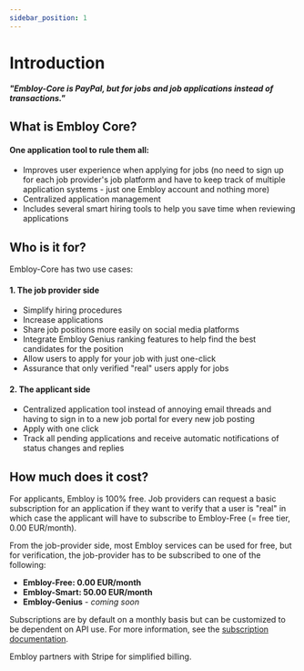 ```yaml
---
sidebar_position: 1
---
```


# Introduction

___"Embloy-Core is PayPal, but for jobs and job applications instead of transactions."___

## What is Embloy Core?

#### One application tool to rule them all:

- Improves user experience when applying for jobs (no need to sign up for each job provider's job platform and have to keep track of multiple application systems - just one Embloy account and nothing more)
- Centralized application management
- Includes several smart hiring tools to help you save time when reviewing applications

## Who is it for?

Embloy-Core has two use cases:

#### 1. The job provider side

- Simplify hiring procedures
- Increase applications
- Share job positions more easily on social media platforms
- Integrate Embloy Genius ranking features to help find the best candidates for the position
- Allow users to apply for your job with just one-click 
- Assurance that only verified "real" users apply for jobs

#### 2. The applicant side

- Centralized application tool instead of annoying email threads and having to sign in to a new job portal for every new job posting
- Apply with one click
- Track all pending applications and receive automatic notifications of status changes and replies

## How much does it cost?

For applicants, Embloy is 100% free. Job providers can request a basic subscription for an application if they want to verify that a user is "real" in which case the applicant will have to subscribe to Embloy-Free (= free tier, 0.00 EUR/month).

From the job-provider side, most Embloy services can be used for free, but for verification, the job-provider has to be subscribed to one of the following:

- **Embloy-Free: 0.00 EUR/month**
- **Embloy-Smart: 50.00 EUR/month**
- **Embloy-Genius** - _coming soon_

Subscriptions are by default on a monthly basis but can be customized to be dependent on API use. For more information, see the [subscription documentation](https://developers.embloy.com/docs/category/subscriptions). 

Embloy partners with Stripe for simplified billing.
